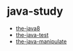 # java-study
- [the-java8](https://github.com/csh0034/java-pratice/blob/master/the-java8/README.md)
- [the-java-test](https://github.com/csh0034/java-pratice/blob/master/the-java-test/README.md)
- [the-java-manipulate](https://github.com/csh0034/java-pratice/blob/master/the-java-manipulate/README.md)